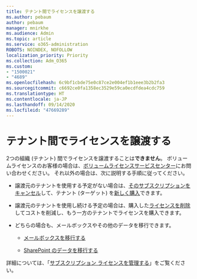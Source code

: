 ```yaml
---
title: テナント間でライセンスを譲渡する
ms.author: pebaum
author: pebaum
manager: mnirkhe
ms.audience: Admin
ms.topic: article
ms.service: o365-administration
ROBOTS: NOINDEX, NOFOLLOW
localization_priority: Priority
ms.collection: Adm_O365
ms.custom:
- "1500021"
- "4689"
ms.openlocfilehash: 6c9bf1cbde75e0c87ce2e004ef1b1eee3b2b2fa3
ms.sourcegitcommit: c6692ce0fa1358ec3529e59ca0ecdfdea4cdc759
ms.translationtype: HT
ms.contentlocale: ja-JP
ms.lasthandoff: 09/14/2020
ms.locfileid: "47669289"
---
```

# <a name="transfer-licenses-between-tenants"></a>テナント間でライセンスを譲渡する

2つの組織 (テナント) 間でライセンスを譲渡することは**できません**。 ボリュームライセンスのお客様の場合は、[ボリュームライセンスサービスセンター](https://support.microsoft.com/help/4471406/how-to-contact-the-microsoft-volume-licensing-service-center)にお問い合わせください。 それ以外の場合は、次に説明する手順に従ってください。 

- 譲渡元のテナントを使用する予定がない場合は、[そのサブスクリプションをキャンセル](https://admin.microsoft.com/Adminportal/Home?source=applauncher#/subscriptions)して、テナント (ターゲット) を[新しく購入](https://products.office.com/compare-all-microsoft-office-products-b?rtc=1&activetab=tab:primaryr2)できます。

- 譲渡元のテナントを使用し続ける予定の場合は、購入した[ライセンスを削除](https://docs.microsoft.com/microsoft-365/commerce/licenses/buy-licenses?view=o365-worldwide)してコストを削減し、もう一方のテナントでライセンスを購入できます。

- どちらの場合も、メールボックスやその他のデータを移行できます。

    - [メールボックスを移行する](https://docs.microsoft.com/Exchange/mailbox-migration/migrate-mailboxes-across-tenants)

    - [SharePoint のデータを移行する](https://aka.ms/modernSpoAdminCenter/CloudContentMigrations)

詳細については、「[サブスクリプション ライセンスを管理する](https://docs.microsoft.com/microsoft-365/commerce/licenses/buy-licenses?view=o365-worldwide)」をご覧ください。
